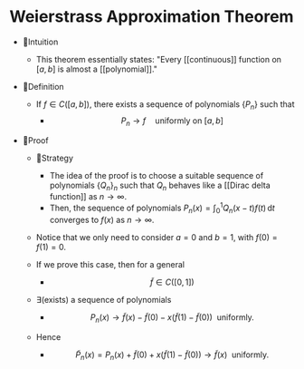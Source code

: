 # Weierstrass Approximation Theorem
- 🧠Intuition
    - This theorem essentially states: "Every [[continuous]] function on $[a, b]$ is almost a [[polynomial]]."
    
- 📝Definition
    - If $f\in C([a, b])$, there exists a sequence of polynomials $\{P_n\}$ such that
        - $$
          P_n\to f\quad\text{uniformly on }[a,b]
          $$
        
- 📏Proof
    - 🏹Strategy
        - The idea of the proof is to choose a suitable sequence of polynomials $\{Q_n\}_n$ such that $Q_n$ behaves like a [[Dirac delta function]] as $n \to \infty$.
        - Then, the sequence of polynomials $P_n(x) = \int_0^1 Q_n(x-t)f(t)\,\mathrm dt$ converges to $f(x)$ as $n\to \infty$.
        
    - Notice that we only need to consider $a = 0$ and $b=1$, with $f(0) = f(1) = 0$.
    - If we prove this case, then for a general
        - $$
          \tilde{f}\in C([0,1])
          $$
        
    - $\exists$(exists) a sequence of polynomials
        - $$
          P_n(x) \to \tilde{f}(x) - \tilde{f}(0) - x(\tilde{f}(1) -  \tilde{f}(0)) \text{~~uniformly.}
          $$
        
    - Hence
        - $$
          \tilde{P}_n(x)= P_n(x) + \tilde{f}(0) + x(\tilde{f}(1) - \tilde{f}(0))\to \tilde{f}(x) \text{~~uniformly.}
          $$
        